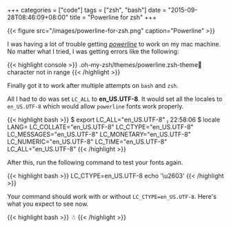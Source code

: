 +++
categories = ["code"]
tags = ["zsh", "bash"]
date = "2015-09-28T08:46:09+08:00"
title = "Powerline for zsh"
+++

{{< figure src="/images/powerline-for-zsh.png" caption="Powerline" >}}

I was having a lot of trouble getting [*powerline*](https://github.com/carlcarl/powerline-zsh) to work on my mac machine. 
No matter what I tried, I was getting errors like the following:

{{< highlight console >}}
    .oh-my-zsh/themes/powerline.zsh-theme:100: character not in range
{{< /highlight >}}

Finally got it to work after multiple attempts on `bash` and `zsh`.

All I had to do was set `LC_ALL` to **en_US.UTF-8**. It would set all the locales to `en_US.UTF-8` which
would allow `powerline` fonts work properly. 

{{< highlight bash >}}
$ export LC_ALL="en_US.UTF-8"                                                                                                     22:58:06 
$ locale 
LANG=
LC_COLLATE="en_US.UTF-8"
LC_CTYPE="en_US.UTF-8"
LC_MESSAGES="en_US.UTF-8"
LC_MONETARY="en_US.UTF-8"
LC_NUMERIC="en_US.UTF-8"
LC_TIME="en_US.UTF-8"
LC_ALL="en_US.UTF-8"
{{< /highlight >}}

After this, run the following command to test your fonts again. 

{{< highlight bash >}}
LC_CTYPE=en_US.UTF-8 echo '\u2603'
{{< /highlight >}}

Your command should work with or without `LC_CTYPE=en_US.UTF-8`. Here's what you expect to see now.

{{< highlight bash >}}
    ☃
{{< /highlight >}}

